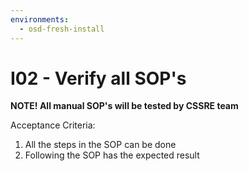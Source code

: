 ```yaml
---
environments:
  - osd-fresh-install
---
```


# I02 - Verify all SOP's

**NOTE! All manual SOP's will be tested by CSSRE team**

Acceptance Criteria:

1. All the steps in the SOP can be done
2. Following the SOP has the expected result
